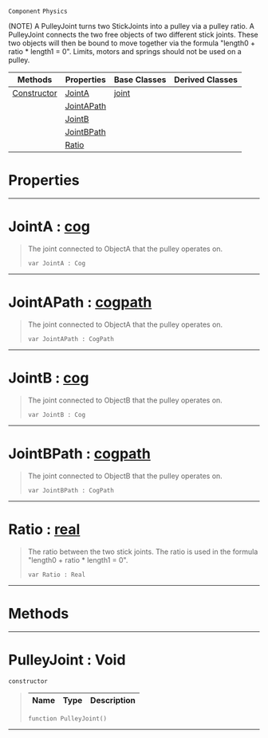  `Component` `Physics`



(NOTE) A PulleyJoint turns two StickJoints into a pulley via a pulley ratio. A PulleyJoint connects the two free objects of two different stick joints. These two objects will then be bound to move together via the formula "length0 + ratio * length1 = 0". Limits, motors and springs should not be used on a pulley.

|Methods|Properties|Base Classes|Derived Classes|
|---|---|---|---|
|[ Constructor](https://github.com/zeroengineteam/ZeroDocs/blob/master/code_reference/class_reference/pulleyjoint.markdown#pulleyjoint-void)|[ JointA](https://github.com/zeroengineteam/ZeroDocs/blob/master/code_reference/class_reference/pulleyjoint.markdown#jointa-zero-engine-docum)|[joint](https://github.com/zeroengineteam/ZeroDocs/blob/master/code_reference/class_reference/joint.markdown)| |
| |[ JointAPath](https://github.com/zeroengineteam/ZeroDocs/blob/master/code_reference/class_reference/pulleyjoint.markdown#jointapath-zero-engine-d)| | |
| |[ JointB](https://github.com/zeroengineteam/ZeroDocs/blob/master/code_reference/class_reference/pulleyjoint.markdown#jointb-zero-engine-docum)| | |
| |[ JointBPath](https://github.com/zeroengineteam/ZeroDocs/blob/master/code_reference/class_reference/pulleyjoint.markdown#jointbpath-zero-engine-d)| | |
| |[ Ratio](https://github.com/zeroengineteam/ZeroDocs/blob/master/code_reference/class_reference/pulleyjoint.markdown#ratio-zero-engine-docume)| | |


 #  Properties


---  
 #  JointA : [cog](https://github.com/zeroengineteam/ZeroDocs/blob/master/code_reference/class_reference/cog.markdown)

> The joint connected to ObjectA that the pulley operates on.
> ``` lang=cpp, name=Nada
> var JointA : Cog


---  
 #  JointAPath : [cogpath](https://github.com/zeroengineteam/ZeroDocs/blob/master/code_reference/class_reference/cogpath.markdown)

> The joint connected to ObjectA that the pulley operates on.
> ``` lang=cpp, name=Nada
> var JointAPath : CogPath


---  
 #  JointB : [cog](https://github.com/zeroengineteam/ZeroDocs/blob/master/code_reference/class_reference/cog.markdown)

> The joint connected to ObjectB that the pulley operates on.
> ``` lang=cpp, name=Nada
> var JointB : Cog


---  
 #  JointBPath : [cogpath](https://github.com/zeroengineteam/ZeroDocs/blob/master/code_reference/class_reference/cogpath.markdown)

> The joint connected to ObjectB that the pulley operates on.
> ``` lang=cpp, name=Nada
> var JointBPath : CogPath


---  
 #  Ratio : [real](https://github.com/zeroengineteam/ZeroDocs/blob/master/code_reference/nada_base_types/real.markdown)

> The ratio between the two stick joints. The ratio is used in the formula "length0 + ratio * length1 = 0".
> ``` lang=cpp, name=Nada
> var Ratio : Real


---  
 #  Methods


---  
 #  PulleyJoint : Void

 `constructor`

> 
> |Name|Type|Description|
> |---|---|---|
> ``` lang=cpp, name=Nada
> function PulleyJoint()
> ``` 


---  
 

 